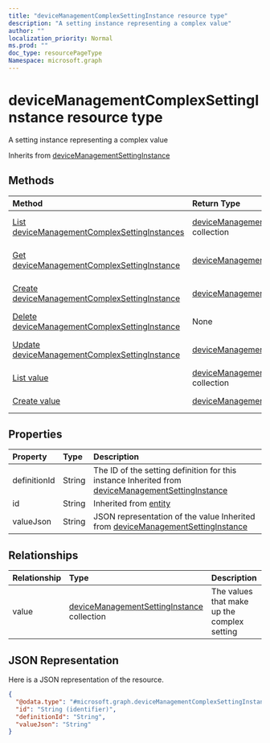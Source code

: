 ```yaml
---
title: "deviceManagementComplexSettingInstance resource type"
description: "A setting instance representing a complex value"
author: ""
localization_priority: Normal
ms.prod: ""
doc_type: resourcePageType
Namespace: microsoft.graph
---
```



# deviceManagementComplexSettingInstance resource type

A setting instance representing a complex value


Inherits from [deviceManagementSettingInstance](../resources/deviceManagementSettingInstance.md)

## Methods
|Method|Return Type|Description|
|:---|:---|:---|
|[List deviceManagementComplexSettingInstances](../api/devicemanagementcomplexsettinginstance-list.md)|[deviceManagementComplexSettingInstance](../resources/deviceManagementComplexSettingInstance.md) collection|List properties and relationships of the [deviceManagementComplexSettingInstance](../resources/devicemanagementcomplexsettinginstance.md) objects.|
|[Get deviceManagementComplexSettingInstance](../api/devicemanagementcomplexsettinginstance-get.md)|[deviceManagementComplexSettingInstance](../resources/deviceManagementComplexSettingInstance.md)|Read properties and relationships of the [deviceManagementComplexSettingInstance](../resources/devicemanagementcomplexsettinginstance.md) object.|
|[Create deviceManagementComplexSettingInstance](../api/devicemanagementcomplexsettinginstance-create.md)|[deviceManagementComplexSettingInstance](../resources/deviceManagementComplexSettingInstance.md)|Create a new [deviceManagementComplexSettingInstance](../resources/devicemanagementcomplexsettinginstance.md) object.|
|[Delete deviceManagementComplexSettingInstance](../api/devicemanagementcomplexsettinginstance-delete.md)|None|Deletes a [deviceManagementComplexSettingInstance](../resources/devicemanagementcomplexsettinginstance.md).|
|[Update deviceManagementComplexSettingInstance](../api/devicemanagementcomplexsettinginstance-update.md)|[deviceManagementComplexSettingInstance](../resources/deviceManagementComplexSettingInstance.md)|Update the properties of a [deviceManagementComplexSettingInstance](../resources/devicemanagementcomplexsettinginstance.md) object.|
|[List value](../api/devicemanagementcomplexsettinginstance-list-value.md)|[deviceManagementSettingInstance](../resources/deviceManagementSettingInstance.md) collection|Get the deviceManagementSettingInstances from the value navigation property.|
|[Create value](../api/devicemanagementcomplexsettinginstance-post-value.md)|[deviceManagementSettingInstance](../resources/deviceManagementSettingInstance.md)|Create value by posting to the value collection.|

## Properties
|Property|Type|Description|
|:---|:---|:---|
|definitionId|String|The ID of the setting definition for this instance Inherited from [deviceManagementSettingInstance](../resources/deviceManagementSettingInstance.md)|
|id|String| Inherited from [entity](../resources/entity.md)|
|valueJson|String|JSON representation of the value Inherited from [deviceManagementSettingInstance](../resources/deviceManagementSettingInstance.md)|

## Relationships
|Relationship|Type|Description|
|:---|:---|:---|
|value|[deviceManagementSettingInstance](../resources/deviceManagementSettingInstance.md) collection|The values that make up the complex setting|

## JSON Representation
Here is a JSON representation of the resource.
<!-- {
  "blockType": "resource",
  "keyProperty": "id",
  "@odata.type": "microsoft.graph.deviceManagementComplexSettingInstance",
  "baseType": "microsoft.graph.deviceManagementSettingInstance",
  "openType": false
}
-->
``` json
{
  "@odata.type": "#microsoft.graph.deviceManagementComplexSettingInstance",
  "id": "String (identifier)",
  "definitionId": "String",
  "valueJson": "String"
}
```

